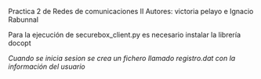 Practica 2 de Redes de comunicaciones II
Autores: victoria pelayo e Ignacio Rabunnal

Para la ejecución de securebox_client.py es necesario instalar la librería docopt

*Cuando se inicia sesion se crea un fichero llamado registro.dat con la información del usuario*

